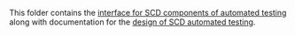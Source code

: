 This folder contains the
[interface for SCD components of automated testing](scd.yaml) along with
documentation for the [design of SCD automated testing](design).
